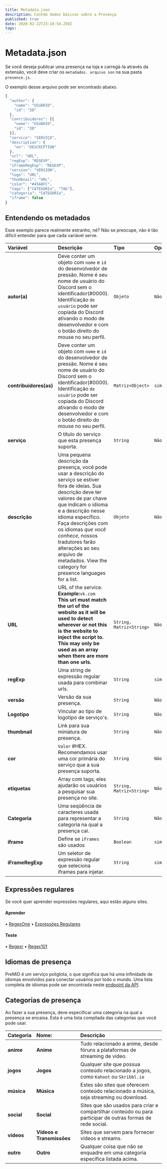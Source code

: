 ```yaml
---
title: Metadata.json
description: Contém dados básicos sobre a Presença
published: true
date: 2020-02-22T23:18:54.250Z
tags:
---
```


# Metadata.json

Se você deseja publicar uma presença na loja e carregá-la através da extensão, você deve criar os `metadados. arquivo son` na sua pasta `presence.js`.

O exemplo desse arquivo pode ser encontrado abaixo.

```javascript
{
  "author": {
    "name": "USUÁRIO",
    "id": "ID"
  },
  "contribuidores": [{
    "nome": "USUÁRIO",
    "id": "ID"
  }],
  "service": "SERVIÇO",
  "description": {
    "en": "DESCRIPTION"
  },
  "url": "URL",
  "regExp": "REGEXP",
  "iFrameRegExp": "REGEXP",
  "version": "VERSION",
  "logo": "URL",
  "thumbnail": "URL",
  "color": "#45A8FC",
  "tags": ["CATEGORIa", "TAG"],
  "categoria": "CATEGORIa",
  "iframe": false
}
```

## Entendendo os metadados

Esse exemplo parece realmente estranho, né? Não se preocupe, não é tão difícil entender para que cada variável serve.

<table>
  <thead>
    <tr>
      <th style="text-align:left">Variável</th>
      <th style="text-align:left">Descrição</th>
      <th style="text-align:left">Tipo</th>
      <th style="text-align:left">Opcional</th>
    </tr>
  </thead>
  <tbody>
    <tr>
      <td style="text-align:left"><b>autor(a)</b>
      </td>
      <td style="text-align:left">Deve conter um objeto com <code>nome</code> e <code>id</code> do desenvolvedor de pressão. Nome é seu nome de usuário do Discord sem o identificador(#0000). Identificação <code>de usuário</code> pode ser copiada do Discord ativando o modo de
        desenvolvedor e com o botão direito do mouse no seu perfil.</td>
      <td style="text-align:left"><code>Objeto</code>
      </td>
      <td style="text-align:left"><code>Não</code>
      </td>
    </tr>
    <tr>
      <td style="text-align:left"><b>contribuidores(as)</b>
      </td>
      <td style="text-align:left">Deve conter um objeto com <code>nome</code> e <code>id</code> do desenvolvedor de pressão. Nome é seu nome de usuário do Discord sem o identificador(#0000). Identificação <code>de usuário</code> pode ser copiada do Discord ativando o modo de
        desenvolvedor e com o botão direito do mouse no seu perfil.</td>
      <td style="text-align:left"><code>Matriz&lt;Object&gt;</code>
      </td>
      <td style="text-align:left"><code>sim</code>
      </td>
    </tr>
    <tr>
      <td style="text-align:left"><b>serviço</b>
      </td>
      <td style="text-align:left">O título do serviço que esta presença suporta.</td>
      <td style="text-align:left"><code>String</code>
      </td>
      <td style="text-align:left"><code>Não</code>
      </td>
    </tr>
    <tr>
      <td style="text-align:left"><b>descrição</b>
      </td>
      <td style="text-align:left">Uma pequena descrição da presença, você pode usar a descrição do serviço
        se estiver fora de ideias. Sua descrição deve ter valores de par chave que indicam o idioma e a descrição nesse idioma específico. Faça descrições com os idiomas <i>que você conhece</i>, nossos tradutores farão alterações ao seu arquivo de metadados. View the category for presence languages for a list. </td>
      <td style="text-align:left"><code>Objeto</code>
      </td>
      <td style="text-align:left"><code>Não</code>
      </td>
    </tr>
    <tr>
      <td style="text-align:left"><b>URL</b>
      </td>
      <td style="text-align:left">URL of the service.<br><b>Example:</b><code>vk.com</code><br>
        <b>This url must match the url of the website as it will be used to detect wherever or not this is the website to inject the script to. This may only be used as an array when there are more than one urls.</b>
      </td>
      <td style="text-align:left"><code>String, Matriz&lt;String&gt;</code>
      </td>
      <td style="text-align:left"><code>Não</code>
      </td>
    </tr>
    <tr>
      <td style="text-align:left"><b>regExp</b>
      </td>
      <td style="text-align:left">Uma string de expressão regular usada para combinar urls.</td>
      <td style="text-align:left"><code>String</code>
      </td>
      <td style="text-align:left"><code>sim</code>
      </td>
    </tr>
    <tr>
      <td style="text-align:left"><b>versão</b>
      </td>
      <td style="text-align:left">Versão da sua presença.</td>
      <td style="text-align:left"><code>String</code>
      </td>
      <td style="text-align:left"><code>Não</code>
      </td>
    </tr>
    <tr>
      <td style="text-align:left"><b>Logotipo</b>
      </td>
      <td style="text-align:left">Vincular ao tipo de logotipo de serviço&apos;s.</td>
      <td style="text-align:left"><code>String</code>
      </td>
      <td style="text-align:left"><code>Não</code>
      </td>
    </tr>
    <tr>
      <td style="text-align:left"><b>thumbnail</b>
      </td>
      <td style="text-align:left">Link para sua miniatura de presença.</td>
      <td style="text-align:left"><code>String</code>
      </td>
      <td style="text-align:left"><code>Não</code>
      </td>
    </tr>
    <tr>
      <td style="text-align:left"><b>cor</b>
      </td>
      <td style="text-align:left"><code>Valor</code> #HEX. Recomendamos usar uma cor primária do serviço
        que a sua presença suporta.</td>
      <td style="text-align:left"><code>String</code>
      </td>
      <td style="text-align:left"><code>Não</code>
      </td>
    </tr>
    <tr>
      <td style="text-align:left"><b>etiquetas</b>
      </td>
      <td style="text-align:left">Array com tags, eles ajudarão os usuários a pesquisar sua presença no site.</td>
      <td
      style="text-align:left"><code>String, Matriz&lt;String&gt;</code>
        </td>
      <td style="text-align:left"><code>Não</code>
      </td>
    </tr>
    <tr>
      <td style="text-align:left"><b>Categoria</b>
      </td>
      <td style="text-align:left">Uma seqüência de caracteres usada para representar a categoria na qual a presença cai.</td>
      <td style="text-align:left"><code>String</code>
      </td>
      <td style="text-align:left"><code>Não</code>
      </td>
    </tr>
    <tr>
      <td style="text-align:left"><b>iframe</b>
      </td>
      <td style="text-align:left">Define se <code>iFrames</code> são usados</td>
      <td style="text-align:left"><code>Boolean</code>
      </td>
      <td style="text-align:left"><code>sim</code>
      </td>
    </tr>
    <tr>
      <td style="text-align:left"><b>iFrameRegExp</b>
      </td>
      <td style="text-align:left">Um seletor de expressão regular que seleciona iframes para injetar.</td>
      <td style="text-align:left"><code>String</code>
      </td>
      <td style="text-align:left"><code>sim</code>
      </td>
    </tr>
  </tbody>
</table>

## Expressões regulares

Se você quer aprender expressões regulares, aqui estão alguns sites.

#### Aprender

• [RegexOne](https://regexone.com/) • [Expressões Regulares](https://www.regular-expressions.info/tutorial.html)

#### Teste

• [Regexr](https://regexr.com/) • [Regex101](https://regex101.com/)

## Idiomas de presença

PreMiD é um serviço poliglota, o que significa que há uma infinidade de idiomas envolvidos para conectar usuários por todo o mundo. Uma lista completa de idiomas pode ser encontrada neste [endpoint da API](https://api.premid.app/v2/langFile/list).

## Categorias de presença

Ao fazer a sua presença, deve especificar uma categoria na qual a presença se encaixa. Esta é uma lista compilada das categorias que você pode usar.

<table>
  <thead>
    <tr>
      <th style="text-align:left">Categoria</th>
      <th style="text-align:left">Nome:</th>
      <th style="text-align:left">Descrição</th>
    </tr>
  </thead>
  <tbody>
    <tr>
      <td style="text-align:left"><b>anime</b></td>
      <td style="text-align:left"><b>Anime</b></td>
      <td style="text-align:left">Tudo relacionado a anime, desde fóruns a plataformas de streaming de vídeo.</td>
      </td>
    </tr>
    <tr>
      <td style="text-align:left"><b>jogos</b></td>
    <td style="text-align:left"><b>Jogos</b></td>
      <td style="text-align:left">Qualquer site que possua conteúdo relacionado a jogos, como <code>Kahoot</code> ou <code>Skribbl.io</code></td>
      </td>
    </tr>
    <tr>
      <td style="text-align:left"><b>música</b></td>
    <td style="text-align:left"><b>Música</b></td>
      <td style="text-align:left">Estes são sites que oferecem conteúdo relacionado a música, seja streaming ou download.</td>
      </td>
    </tr>
    <tr>
      <td style="text-align:left"><b>social</b></td>
        <td style="text-align:left"><b>Social</b></td>
      <td style="text-align:left">Sites que são usados para criar e compartilhar conteúdo ou para participar de outras formas de rede social.</td>
      </td>
    </tr>
    <tr>
      <td style="text-align:left"><b>vídeos</b></td>
        <td style="text-align:left"><b>Vídeos e Transmissões</b></td>
      <td style="text-align:left">Sites que servem para fornecer vídeos e streams.</td>
      </td>
    </tr>
    <tr>
      <td style="text-align:left"><b>outro</b></td>
    <td style="text-align:left"><b>Outro</b></td>
      <td style="text-align:left">Qualquer coisa que não se enquadre em uma categoria específica listada acima.</td>
      </td>
    </tr>
  </tbody>
</table>